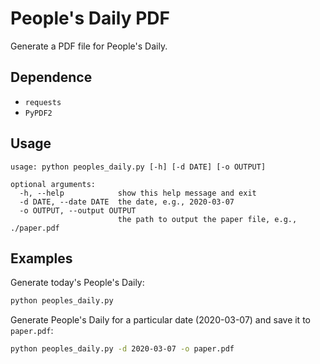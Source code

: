 # People's Daily PDF

Generate a PDF file for People's Daily.

## Dependence

- `requests`
- `PyPDF2`

## Usage

```
usage: python peoples_daily.py [-h] [-d DATE] [-o OUTPUT]

optional arguments:
  -h, --help            show this help message and exit
  -d DATE, --date DATE  the date, e.g., 2020-03-07
  -o OUTPUT, --output OUTPUT
                        the path to output the paper file, e.g., ./paper.pdf
```

## Examples

Generate today's People's Daily:

```bash
python peoples_daily.py
```

Generate People's Daily for a particular date (2020-03-07) and save it to `paper.pdf`:

```bash
python peoples_daily.py -d 2020-03-07 -o paper.pdf
```
